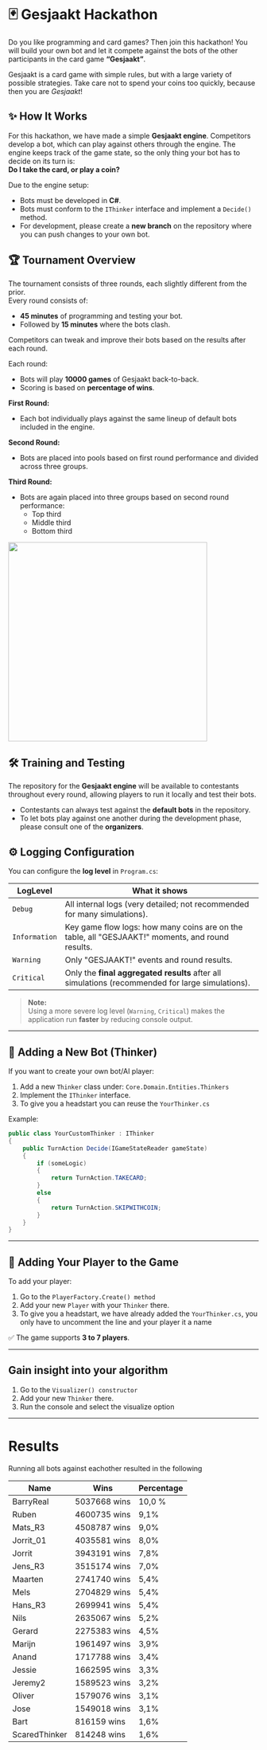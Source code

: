 # 🃏 Gesjaakt Hackathon

Do you like programming and card games? Then join this hackathon! You will build your own bot and let it compete against the bots of the other participants in the card game **“Gesjaakt”**.

Gesjaakt is a card game with simple rules, but with a large variety of possible strategies. Take care not to spend your coins too quickly, because then you are *Gesjaakt*!

## ✨ How It Works 

For this hackathon, we have made a simple **Gesjaakt engine**. Competitors develop a bot, which can play against others through the engine. The engine keeps track of the game state, so the only thing your bot has to decide on its turn is:  
**Do I take the card, or play a coin?**

Due to the engine setup:
- Bots must be developed in **C#**.
- Bots must conform to the `IThinker` interface and implement a `Decide()` method.
- For development, please create a **new branch** on the repository where you can push changes to your own bot.

## 🏆 Tournament Overview

The tournament consists of three rounds, each slightly different from the prior.  
Every round consists of:
- **45 minutes** of programming and testing your bot.
- Followed by **15 minutes** where the bots clash.

Competitors can tweak and improve their bots based on the results after each round.

Each round:
- Bots will play **10000 games** of Gesjaakt back-to-back.
- Scoring is based on **percentage of wins**.

**First Round:**
- Each bot individually plays against the same lineup of default bots included in the engine.

**Second Round:**
- Bots are placed into pools based on first round performance and divided across three groups.

**Third Round:**
- Bots are again placed into three groups based on second round performance:
  - Top third
  - Middle third
  - Bottom third
 
<img src="https://github.com/user-attachments/assets/a245c81f-c013-4c45-9e49-ae4a0a0cb3be" width="400"/>


## 🛠️ Training and Testing 

The repository for the **Gesjaakt engine** will be available to contestants throughout every round, allowing players to run it locally and test their bots.

- Contestants can always test against the **default bots** in the repository.
- To let bots play against one another during the development phase, please consult one of the **organizers**.

## ⚙️ Logging Configuration

You can configure the **log level** in `Program.cs`:

| LogLevel        | What it shows                                                                                                  |
|-----------------|----------------------------------------------------------------------------------------------------------------|
| `Debug`         | All internal logs (very detailed; not recommended for many simulations).                                       |
| `Information`   | Key game flow logs: how many coins are on the table, all "GESJAAKT!" moments, and round results.                |
| `Warning`       | Only "GESJAAKT!" events and round results.                                                                     |
| `Critical`      | Only the **final aggregated results** after all simulations (recommended for large simulations).               |

> **Note:**  
> Using a more severe log level (`Warning`, `Critical`) makes the application run **faster** by reducing console output.

---

## 🧠 Adding a New Bot (Thinker)

If you want to create your own bot/AI player:
1. Add a new `Thinker` class under:
   `Core.Domain.Entities.Thinkers`
2. Implement the `IThinker` interface.
3. To give you a headstart you can reuse the `YourThinker.cs`

Example:
```csharp
public class YourCustomThinker : IThinker
{
    public TurnAction Decide(IGameStateReader gameState)
    {
        if (someLogic)
        {
            return TurnAction.TAKECARD;
        }
        else
        {
            return TurnAction.SKIPWITHCOIN;
        }
    }
}
```

---

## 👥 Adding Your Player to the Game

To add your player:
1. Go to the `PlayerFactory.Create() method`
2. Add your new `Player` with your `Thinker` there.
3. To give you a headstart, we have already added the `YourThinker.cs`, you only have to uncomment the line and your player it a name

✅ The game supports **3 to 7 players**.

---

## Gain insight into your algorithm

1. Go to the `Visualizer() constructor`
2. Add your new `Thinker` there.
3. Run the console and select the visualize option

---

# Results

Running all bots against eachother resulted in the following

| Name | Wins | Percentage |
| ---|---|---|
| BarryReal | 5037668 wins |  10,0 % |
| Ruben | 4600735 wins |  9,1% |
| Mats_R3 | 4508787 wins |  9,0% |
| Jorrit_01 | 4035581 wins |  8,0% |
| Jorrit | 3943191 wins |  7,8% |
| Jens_R3 | 3515174 wins |  7,0% |
| Maarten | 2741740 wins |  5,4% |
| Mels | 2704829 wins |  5,4% |
| Hans_R3 | 2699941 wins |  5,4% |
| Nils | 2635067 wins |  5,2% |
| Gerard | 2275383 wins |  4,5% |
| Marijn | 1961497 wins |  3,9% |
| Anand | 1717788 wins |  3,4% |
| Jessie | 1662595 wins |  3,3% |
| Jeremy2 | 1589523 wins |  3,2% |
| Oliver | 1579076 wins |  3,1% |
| Jose | 1549018 wins |  3,1% |
| Bart | 816159 wins |  1,6% |
| ScaredThinker | 814248 wins |  1,6% |